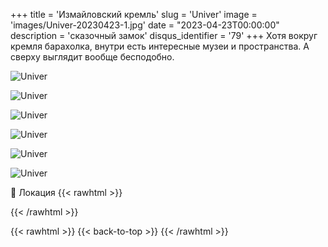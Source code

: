 +++
title = 'Измайловский кремль'
slug = 'Univer'
image = 'images/Univer-20230423-1.jpg'
date = "2023-04-23T00:00:00"
description = 'сказочный замок'
disqus_identifier = '79'
+++
Хотя вокруг кремля барахолка, внутри есть интересные музеи и пространства. А сверху выглядит вообще бесподобно.

![Univer](/images/Univer-20230423-2.jpg)

![Univer](/images/Univer-20230423-3.jpg)

![Univer](/images/Univer-20230423-4.jpg)

![Univer](/images/Univer-20230423-5.jpg)

![Univer](/images/Univer-20230423-6.jpg)

![Univer](/images/Univer-20230423-7.jpg)

📍 Локация
{{< rawhtml >}}
<div class="yandex-map-container">
<script type="text/javascript" charset="utf-8" async src="https://api-maps.yandex.ru/services/constructor/1.0/js/?um=constructor%3Ac1e62fbbb9bae12c6c279f2fba9f2403a98d8fa7f228dc0c848f355f03d26cf3&amp;width=800&amp;height=400&amp;lang=ru_RU&amp;scroll=true"></script>
</div>
{{< /rawhtml >}}

{{< rawhtml >}}
{{< back-to-top >}}
{{< /rawhtml >}}